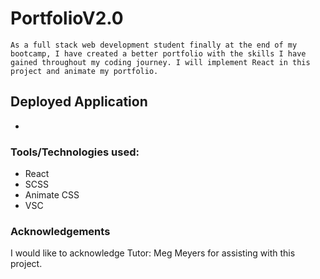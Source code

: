 # PortfolioV2.0

```As a full stack web development student finally at the end of my bootcamp, I have created a better portfolio with the skills I have gained throughout my coding journey. I will implement React in this project and animate my portfolio.```

## Deployed Application

* []()

### Tools/Technologies used:

- React
- SCSS
- Animate CSS
- VSC


### Acknowledgements

I would like to acknowledge Tutor: Meg Meyers for assisting with this project.